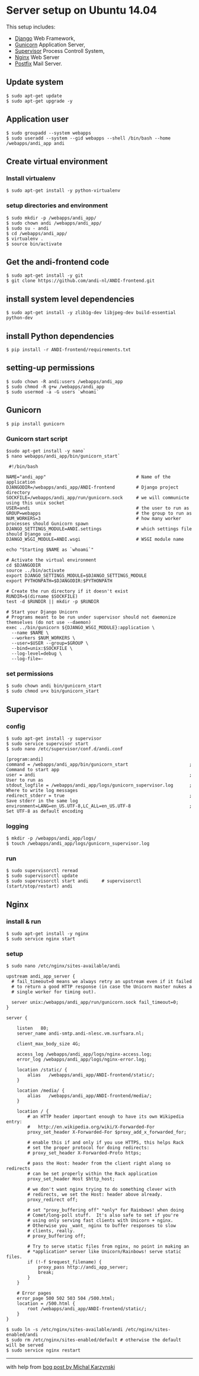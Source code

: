 # Server setup on Ubuntu 14.04

This setup includes:
* [Django](https://www.djangoproject.com/) Web Framework,
* [Gunicorn](http://gunicorn.org/) Application Server,
* [Supervisor](http://supervisord.org/) Process Controll System,
* [Nginx](https://www.nginx.com/) Web Server
* [Postfix](http://www.postfix.org/) Mail Server.

## Update system
```
$ sudo apt-get update
$ sudo apt-get upgrade -y
```

## Application user
```
$ sudo groupadd --system webapps
$ sudo useradd --system --gid webapps --shell /bin/bash --home /webapps/andi_app andi
```

## Create virtual environment

### Install virtualenv
```
$ sudo apt-get install -y python-virtualenv
```

### setup directories and environment
```
$ sudo mkdir -p /webapps/andi_app/
$ sudo chown andi /webapps/andi_app/
$ sudo su - andi
$ cd /webapps/andi_app/
$ virtualenv .
$ source bin/activate
```

## Get the andi-frontend code
```
$ sudo apt-get install -y git
$ git clone https://github.com/andi-nl/ANDI-frontend.git
```

## install system level dependencies
```
$ sudo apt-get install -y zlib1g-dev libjpeg-dev build-essential python-dev
```

## install Python dependencies
```
$ pip install -r ANDI-frontend/requirements.txt
```

## setting-up permissions
```
$ sudo chown -R andi:users /webapps/andi_app
$ sudo chmod -R g+w /webapps/andi_app
$ sudo usermod -a -G users `whoami`
```

## Gunicorn
```
$ pip install gunicorn
```

### Gunicorn start script
```
$sudo apt-get install -y nano`
$ nano webapps/andi_app/bin/gunicorn_start`
```

```
 #!/bin/bash

NAME="andi_app"                                  # Name of the application
DJANGODIR=/webapps/andi_app/ANDI-frontend        # Django project directory
SOCKFILE=/webapps/andi_app/run/gunicorn.sock     # we will communicte using this unix socket
USER=andi                                        # the user to run as
GROUP=webapps                                    # the group to run as
NUM_WORKERS=3                                    # how many worker processes should Gunicorn spawn
DJANGO_SETTINGS_MODULE=ANDI.settings             # which settings file should Django use
DJANGO_WSGI_MODULE=ANDI.wsgi                     # WSGI module name

echo "Starting $NAME as `whoami`"

# Activate the virtual environment
cd $DJANGODIR
source ../bin/activate
export DJANGO_SETTINGS_MODULE=$DJANGO_SETTINGS_MODULE
export PYTHONPATH=$DJANGODIR:$PYTHONPATH

# Create the run directory if it doesn't exist
RUNDIR=$(dirname $SOCKFILE)
test -d $RUNDIR || mkdir -p $RUNDIR

# Start your Django Unicorn
# Programs meant to be run under supervisor should not daemonize themselves (do not use --daemon)
exec ../bin/gunicorn ${DJANGO_WSGI_MODULE}:application \
  --name $NAME \
  --workers $NUM_WORKERS \
  --user=$USER --group=$GROUP \
  --bind=unix:$SOCKFILE \
  --log-level=debug \
  --log-file=-
```

### set permissions
```
$ sudo chown andi bin/gunicorn_start
$ sudo chmod u+x bin/gunicorn_start
```
## Supervisor
### config
```
$ sudo apt-get install -y supervisor
$ sudo service supervisor start
$ sudo nano /etc/supervisor/conf.d/andi.conf
```

```
[program:andi]
command = /webapps/andi_app/bin/gunicorn_start                       ; Command to start app
user = andi                                                          ; User to run as
stdout_logfile = /webapps/andi_app/logs/gunicorn_supervisor.log      ; Where to write log messages
redirect_stderr = true                                               ; Save stderr in the same log
environment=LANG=en_US.UTF-8,LC_ALL=en_US.UTF-8                      ; Set UTF-8 as default encoding
```
### logging
```
$ mkdir -p /webapps/andi_app/logs/
$ touch /webapps/andi_app/logs/gunicorn_supervisor.log
```
### run
```
$ sudo supervisorctl reread
$ sudo supervisorctl update
$ sudo supervisorctl start andi     # supervisorctl (start/stop/restart) andi
```

## Nginx

### install & run
```
$ sudo apt-get install -y nginx
$ sudo service nginx start
```

### setup
```
$ sudo nano /etc/nginx/sites-available/andi
```

```
upstream andi_app_server {
  # fail_timeout=0 means we always retry an upstream even if it failed
  # to return a good HTTP response (in case the Unicorn master nukes a
  # single worker for timing out).

  server unix:/webapps/andi_app/run/gunicorn.sock fail_timeout=0;
}

server {

    listen   80;
    server_name andi-smtp.andi-nlesc.vm.surfsara.nl;

    client_max_body_size 4G;

    access_log /webapps/andi_app/logs/nginx-access.log;
    error_log /webapps/andi_app/logs/nginx-error.log;

    location /static/ {
        alias   /webapps/andi_app/ANDI-frontend/static/;
    }

    location /media/ {
        alias   /webapps/andi_app/ANDI-frontend/media/;
    }

    location / {
        # an HTTP header important enough to have its own Wikipedia entry:
        #   http://en.wikipedia.org/wiki/X-Forwarded-For
        proxy_set_header X-Forwarded-For $proxy_add_x_forwarded_for;

        # enable this if and only if you use HTTPS, this helps Rack
        # set the proper protocol for doing redirects:
        # proxy_set_header X-Forwarded-Proto https;

        # pass the Host: header from the client right along so redirects
        # can be set properly within the Rack application
        proxy_set_header Host $http_host;

        # we don't want nginx trying to do something clever with
        # redirects, we set the Host: header above already.
        proxy_redirect off;

        # set "proxy_buffering off" *only* for Rainbows! when doing
        # Comet/long-poll stuff.  It's also safe to set if you're
        # using only serving fast clients with Unicorn + nginx.
        # Otherwise you _want_ nginx to buffer responses to slow
        # clients, really.
        # proxy_buffering off;

        # Try to serve static files from nginx, no point in making an
        # *application* server like Unicorn/Rainbows! serve static files.
        if (!-f $request_filename) {
            proxy_pass http://andi_app_server;
            break;
        }
    }

    # Error pages
    error_page 500 502 503 504 /500.html;
    location = /500.html {
        root /webapps/andi_app/ANDI-frontend/static/;
    }
}
```

```
$ sudo ln -s /etc/nginx/sites-available/andi /etc/nginx/sites-enabled/andi
$ sudo rm /etc/nginx/sites-enabled/default # otherwise the default will be served
$ sudo service nginx restart
```
---
with help from
[bog post by Michal Karzynski](http://michal.karzynski.pl/blog/2013/06/09/django-nginx-gunicorn-virtualenv-supervisor/)
